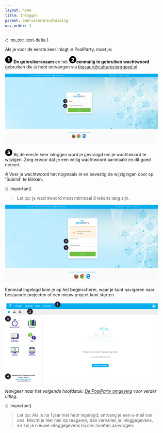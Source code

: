 ```yaml
---
layout: home
title: Inloggen
parent: Gebruikershandleiding
nav_order: 1
---
```

{: .no_toc .text-delta }

<script>
{% include js/custom.js %}
</script>

<!-- Overlay (only once) -->
<div id="overlay" 
     style="display: none; 
            position: fixed; 
            top: 0; 
            left: 0; 
            width: 100%; 
            height: 100%; 
            background: rgba(0, 0, 0, 0.8); 
            justify-content: center; 
            align-items: center; 
            z-index: 1000;">
  
  <img id="zoomImage" 
       alt="Zoomed Image" 
       style="max-width: 90%; 
              max-height: 90%; 
              cursor: zoom-out;" 
       onclick="closeZoom()" />
</div>

Als je voor de eerste keer inlogt in PoolParty, moet je:

![Image](icon01.png) **De gebruikersnaam** en het ![Image](icon02.png)**eenmalig te gebruiken wachtwoord** gebruiken die je hebt ontvangen via thesauri@cultureelerggoed.nl.

<img src="inlog.png" 
     alt="Project Image 1" 
     style="width: 800px; cursor: zoom-in;" 
     onclick="openZoom('inlog.png')" />

![Image](icon03.png) Bij de eerste keer inloggen word je gevraagd om je wachtwoord te wijzigen. Zorg ervoor dat je een veilig wachtwoord aanmaakt en dit goed noteert.  

**4** Voer je wachtwoord het nogmaals in en bevestig de wijzigingen door op 'Submit' te klikken.

{: .important}
> Let op: je wachtwoord moet minimaal 8 tekens lang zijn.

<img src="inlog_deel2.png" 
     alt="Project Image 1" 
     style="width: 800px; cursor: zoom-in;" 
     onclick="openZoom('inlog_deel2.png')" />

Eenmaal ingelogd kom je op het beginscherm, waar je kunt navigeren naar bestaande projecten of een nieuw project kunt starten. 

<img src="inlog_deel3.png" 
     alt="Project Image 1" 
     style="width: 800px; cursor: zoom-in;" 
     onclick="openZoom('inlog_deel3.png')" />

*Navigeer naar het volgende hoofdstuk: [De PoolParty omgeving](https://cultureelerfgoed.github.io/Poolparty-User-Documentation/docs/2%20gebruikershandleiding/2.2%20poolparty-omgeving.html) voor verder uitleg.*

{: .important}
> Let op: Als je na 1 jaar niet hebt ingelogd, ontvang je een e-mail van ons. Mocht je hier niet op reageren, dan vervallen je inloggegevens, en zul je nieuwe inloggegevens bij ons moeten aanvragen.
